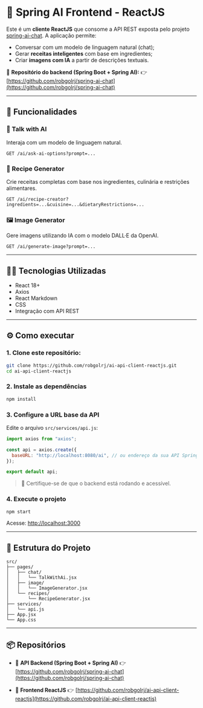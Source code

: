 # 💬 Spring AI Frontend - ReactJS

Este é um **cliente ReactJS** que consome a API REST exposta pelo projeto [spring-ai-chat](https://github.com/robgolrj/spring-ai-chat). A aplicação permite:

* Conversar com um modelo de linguagem natural (chat);
* Gerar **receitas inteligentes** com base em ingredientes;
* Criar **imagens com IA** a partir de descrições textuais.

🔗 **Repositório do backend (Spring Boot + Spring AI):**
👉 [https://github.com/robgolrj/spring-ai-chat](https://github.com/robgolrj/spring-ai-chat)

---

## 🚀 Funcionalidades

### 🧠 Talk with AI

Interaja com um modelo de linguagem natural.

```
GET /ai/ask-ai-options?prompt=...
```

### 🍳 Recipe Generator

Crie receitas completas com base nos ingredientes, culinária e restrições alimentares.

```
GET /ai/recipe-creator?ingredients=...&cuisine=...&dietaryRestrictions=...
```

### 🖼️ Image Generator

Gere imagens utilizando IA com o modelo DALL·E da OpenAI.

```
GET /ai/generate-image?prompt=...
```

---

## 🧑‍💻 Tecnologias Utilizadas

* React 18+
* Axios
* React Markdown
* CSS
* Integração com API REST

---

## ⚙️ Como executar

### 1. Clone este repositório:

```bash
git clone https://github.com/robgolrj/ai-api-client-reactjs.git
cd ai-api-client-reactjs
```

### 2. Instale as dependências

```bash
npm install
```

### 3. Configure a URL base da API

Edite o arquivo `src/services/api.js`:

```js
import axios from "axios";

const api = axios.create({
  baseURL: "http://localhost:8080/ai", // ou endereço da sua API Spring Boot
});

export default api;
```

> 📝 Certifique-se de que o backend está rodando e acessível.

### 4. Execute o projeto

```bash
npm start
```

Acesse: [http://localhost:3000](http://localhost:3000)

---

## 📁 Estrutura do Projeto

```
src/
├── pages/
│   ├── chat/
│   │   └── TalkWithAi.jsx
│   ├── image/
│   │   └── ImageGenerator.jsx
│   └── recipes/
│       └── RecipeGenerator.jsx
├── services/
│   └── api.js
├── App.jsx
└── App.css
```

---

## 📦 Repositórios

* 🔧 **API Backend (Spring Boot + Spring AI)**
  👉 [https://github.com/robgolrj/spring-ai-chat](https://github.com/robgolrj/spring-ai-chat)

* 💬 **Frontend ReactJS**
  👉 [https://github.com/robgolrj/ai-api-client-reactjs](https://github.com/robgolrj/ai-api-client-reactjs)
